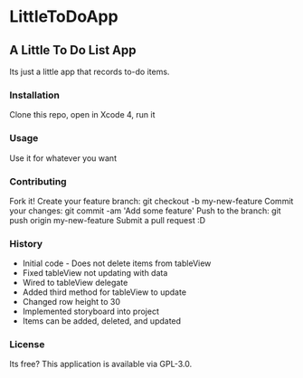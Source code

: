 # LittleToDoApp
## A Little To Do List App


Its just a little app that records to-do items. 

### Installation

Clone this repo, open in Xcode 4, run it

### Usage

Use it for whatever you want

### Contributing

Fork it!
Create your feature branch: git checkout -b my-new-feature
Commit your changes: git commit -am 'Add some feature'
Push to the branch: git push origin my-new-feature
Submit a pull request :D

### History

* Initial code - Does not delete items from tableView 
* Fixed tableView not updating with data
* Wired to tableView delegate
* Added third method for tableView to update
* Changed row height to 30
* Implemented storyboard into project
* Items can be added, deleted, and updated

### License

Its free?
This application is available via GPL-3.0.
